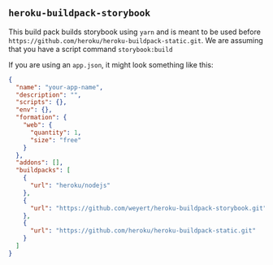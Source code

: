 ## `heroku-buildpack-storybook`

This build pack builds storybook using `yarn` and is meant to be used before `https://github.com/heroku/heroku-buildpack-static.git`.
We are assuming that you have a script command `storybook:build`

If you are using an `app.json`, it might look something like this:

```JSON
{
  "name": "your-app-name",
  "description": "",
  "scripts": {},
  "env": {},
  "formation": {
    "web": {
      "quantity": 1,
      "size": "free"
    }
  },
  "addons": [],
  "buildpacks": [
    {
      "url": "heroku/nodejs"
    },
    {
      "url": "https://github.com/weyert/heroku-buildpack-storybook.git"
    },
    {
      "url": "https://github.com/heroku/heroku-buildpack-static.git"
    }
  ]
}

```
